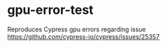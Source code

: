# gpu-error-test
Reproduces Cypress gpu errors regarding issue
https://github.com/cypress-io/cypress/issues/25357
